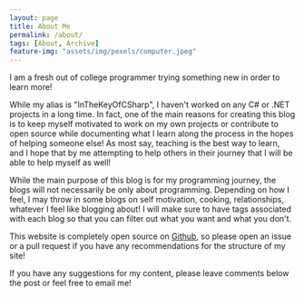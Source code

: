 ```yaml
---
layout: page
title: About Me
permalink: /about/
tags: [About, Archive]
feature-img: "assets/img/pexels/computer.jpeg"
---
```


I am a fresh out of college programmer trying something new in order to learn more!

While my alias is "InTheKeyOfCSharp", I haven't worked on any C# or .NET projects in a long time. In fact, one of the main reasons for creating this blog is to keep myself motivated to work on my own projects or contribute to open source while documenting what I learn along the process in the hopes of helping someone else! As most say, teaching is the best way to learn, and I hope that by me attempting to help others in their journey that I will be able to help myself as well!

While the main purpose of this blog is for my programming journey, the blogs will not necessarily be only about programming. Depending on how I feel, I may throw in some blogs on self motivation, cooking, relationships, whatever I feel like blogging about! I will make sure to have tags associated with each blog so that you can filter out what you want and what you don't. 

This website is completely open source on [Github](https://github.com/InTheKeyOfCSharp/InTheKeyOfCSharp.github.io), so please open an issue or a pull request if you have any recommendations for the structure of my site!

If you have any suggestions for my content, please leave comments below the post or feel free to email me!
